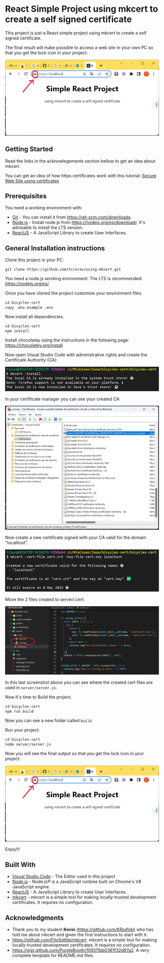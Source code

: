 # React Simple Project using mkcert to create a self signed certificate

This project is just a React simple project using mkcert to create a self signed certificate.

The final result will make possible to access a web site in your own PC so that you get the lock icon in your project:

![Before log in](/screenshots/screenshot-7.png)

## Getting Started

Read the links in the acknowlegements section bellow to get an idea about mkcert.

You can get an idea of how https certificates work with this tutorial:
[Secure Web Site using certificates](/docs/DPL-2012-2013-doc10-UT-2-https.pdf)

## Prerequisites

You need a working environment with:
* [Git](https://git-scm.com) - You can install it from https://git-scm.com/downloads.
* [Node.js](https://nodejs.org) - Install node.js from https://nodejs.org/es/download/. It's advisable to install the LTS version.
* [ReactJS](https://es.reactjs.org/) - A JavaScript Library to create User Interfaces.

## General Installation instructions

Clone this project in your PC:

```
git clone https://github.com/tcrurav/using-mkcert.git
```

You need a node.js working environment. The LTS is recommended: https://nodejs.org/es/

Once you have cloned the project customize your environment files.

```
cd bicycles-cert
copy .env.example .env
```

Now install all dependencies.

```
cd bicycles-cert
npm install
```

Install chocolatey using the instructions in the following page: https://chocolatey.org/install

Now open Visual Studio Code with administrative rights and create the Certificate Authority (CA):

![Creating CA](/screenshots/screenshot-2.png)

In your certificate manager you can see your created CA:

![checking CA](/screenshots/screenshot-4.png)

Now create a new certificate signed with your CA valid for the domain "localhost".

![Creating Site Certificate](/screenshots/screenshot-3.png)

Move the 2 files created to server/.cert:

![Creating Site Certificate](/screenshots/screenshot-8.png)

In this last screenshot above you can see where the created cert files are used in `server/server.js`.

Now it's time to Build the project.

```
cd bicycles-cert
npm run build
```

Now you can see a new folder called `build`.

Run your project:

```
cd bicycles-cert
node server/server.js
```

Now you will see the final output so that you get the lock icon in your project:

![Before log in](/screenshots/screenshot-7.png)

Enjoy!!!

## Built With

* [Visual Studio Code](https://code.visualstudio.com/) - The Editor used in this project
* [Node.js](https://nodejs.org/) - Node.js® is a JavaScript runtime built on Chrome's V8 JavaScript engine.
* [ReactJS](https://es.reactjs.org/) - A JavaScript Library to create User Interfaces.
* [mkcert](https://github.com/FiloSottile/mkcert) - mkcert is a simple tool for making locally-trusted development certificates. It requires no configuration.

## Acknowledgments

* Thank you to my student <strong>Kevin</strong> (https://github.com/KRodVal) who has told me about mkcert and given the first instructions to start with it.
* https://github.com/FiloSottile/mkcert. mkcert is a simple tool for making locally-trusted development certificates. It requires no configuration.
* https://gist.github.com/PurpleBooth/109311bb0361f32d87a2. A very complete template for README.md files.
